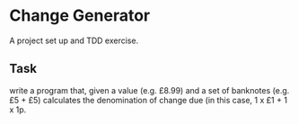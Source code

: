 # Change Generator
A project set up and TDD exercise.

## Task
write a program that, given a value (e.g. £8.99) and a set of banknotes (e.g. £5 + £5) calculates the denomination of change due (in this case, 1 x £1 + 1 x 1p.